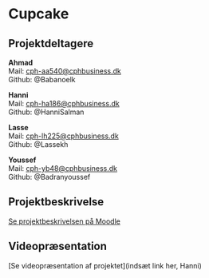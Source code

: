 # Cupcake

## Projektdeltagere

**Ahmad**<br>
Mail: cph-aa540@cphbusiness.dk <br>
Github: @Babanoelk<br>

**Hanni**<br>
Mail: cph-ha186@cphbusiness.dk<br>
Github: @HanniSalman<br>

**Lasse**<br>
Mail: cph-lh225@cphbusiness.dk<br>
Github: @Lassekh<br>

**Youssef**<br>
Mail: cph-yb48@cphbusiness.dk<br>
Github: @Badranyoussef<br>

## Projektbeskrivelse

[Se projektbeskrivelsen på Moodle](https://cphbusiness.mrooms.net/mod/assign/view.php?id=625177)

## Videopræsentation

[Se videopræsentation af projektet](indsæt link her, Hanni)
